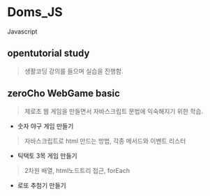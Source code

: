 # Doms_JS
Javascript

## opentutorial study
> 생활코딩 강의를 들으며 실습을 진행함.

## zeroCho WebGame basic
> 제로초 웹 게임을 만들면서 자바스크립트 문법에 익숙해지기 위한 학습.
- 숫자 야구 게임 만들기
> 자바스크립트로 html 만드는 방법, 각종 메서드와 이벤트 리스터
- 틱택토 3목 게임 만들기
> 2차원 배열, html노드트리 접근, forEach
- 로또 추첨기 만들기
> 
